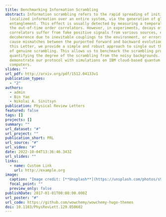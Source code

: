 ```yaml
---
title: Benchmarking Information Scrambling
abstract: Information scrambling refers to the rapid spreading of initially
  localized information over an entire system, via the generation of global
  entanglement. This effect is usually detected by measuring a temporal decay of
  the out-of-time order correlators. However, in experiments, decays of these
  correlators suffer from fake positive signals from various sources, e.g.,
  decoherence due to inevitable couplings to the environment, or errors that
  cause mismatches between the purported forward and backward evolutions. In
  this Letter, we provide a simple and robust approach to single out the effect
  of genuine scrambling. This allows us to benchmark the scrambling process by
  quantifying the degree of the scrambling from the noisy backgrounds. We also
  demonstrate our protocol with simulations on IBM cloud-based quantum
  computers.
slides: ""
url_pdf: http://arxiv.org/pdf/1512.04133v1
publication_types:
  - "2"
authors:
  - admin
  - Bin Yan
  - Nikolai A. Sinitsyn
publication: Physical Review Letters
featured: false
tags: []
projects: []
summary: ""
url_dataset: "#"
url_project: ""
publication_short: PRL
url_source: "#"
url_video: "#"
date: 2022-10-04T13:36:46.343Z
url_slides: ""
links:
  - name: Custom Link
    url: http://example.org
image:
  caption: "Image credit: [**Unsplash**](https://unsplash.com/photos/s9CC2SKySJM)"
  focal_point: ""
  preview_only: false
publishDate: 2017-01-01T00:00:00.000Z
url_poster: "#"
url_code: https://github.com/wowchemy/wowchemy-hugo-themes
doi: 10.1103/PhysRevLett.129.050602
---
```

